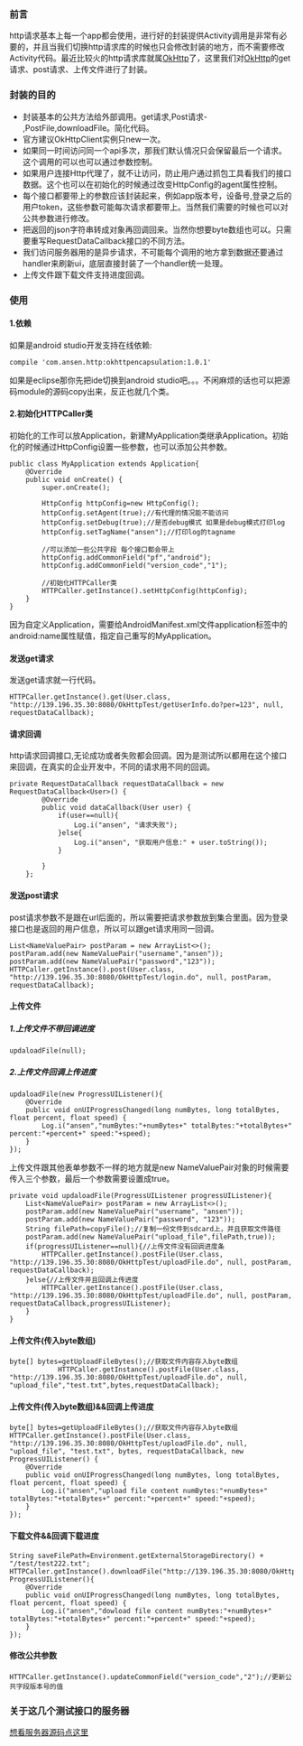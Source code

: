 ### 前言
http请求基本上每一个app都会使用，进行好的封装提供Activity调用是非常有必要的，并且当我们切换http请求库的时候也只会修改封装的地方，而不需要修改Activity代码。最近比较火的http请求库就属[OkHttp](https://github.com/square/okhttp)了，这里我们对[OkHttp](https://github.com/square/okhttp)的get请求、post请求、上传文件进行了封装。

### 封装的目的
- 封装基本的公共方法给外部调用。get请求,Post请求- ,PostFile,downloadFile。简化代码。
- 官方建议OkHttpClient实例只new一次。
- 如果同一时间访问同一个api多次，那我们默认情况只会保留最后一个请求。这个调用的可以也可以通过参数控制。
- 如果用户连接Http代理了，就不让访问，防止用户通过抓包工具看我们的接口数据。这个也可以在初始化的时候通过改变HttpConfig的agent属性控制。
- 每个接口都要带上的参数应该封装起来，例如app版本号，设备号,登录之后的用户token，这些参数可能每次请求都要带上。当然我们需要的时候也可以对公共参数进行修改。
- 把返回的json字符串转成对象再回调回来。当然你想要byte数组也可以。只需要重写RequestDataCallback接口的不同方法。
- 我们访问服务器用的是异步请求，不可能每个调用的地方拿到数据还要通过handler来刷新ui，底层直接封装了一个handler统一处理。
- 上传文件跟下载文件支持进度回调。

### 使用
#### 1.依赖
如果是android studio开发支持在线依赖:
```
compile 'com.ansen.http:okhttpencapsulation:1.0.1'
```

如果是eclipse那你先把ide切换到android studio吧。。。不闲麻烦的话也可以把源码module的源码copy出来，反正也就几个类。

#### 2.初始化HTTPCaller类
初始化的工作可以放Application，新建MyApplication类继承Application。初始化的时候通过HttpConfig设置一些参数，也可以添加公共参数。
```
public class MyApplication extends Application{
    @Override
    public void onCreate() {
        super.onCreate();

        HttpConfig httpConfig=new HttpConfig();
        httpConfig.setAgent(true);//有代理的情况能不能访问
        httpConfig.setDebug(true);//是否debug模式 如果是debug模式打印log
        httpConfig.setTagName("ansen");//打印log的tagname

        //可以添加一些公共字段 每个接口都会带上
        httpConfig.addCommonField("pf","android");
        httpConfig.addCommonField("version_code","1");

        //初始化HTTPCaller类
        HTTPCaller.getInstance().setHttpConfig(httpConfig);
    }
}
```

因为自定义Application，需要给AndroidManifest.xml文件application标签中的android:name属性赋值，指定自己重写的MyApplication。

#### 发送get请求
发送get请求就一行代码。
```
HTTPCaller.getInstance().get(User.class, "http://139.196.35.30:8080/OkHttpTest/getUserInfo.do?per=123", null, requestDataCallback);
```

#### 请求回调
http请求回调接口,无论成功或者失败都会回调。因为是测试所以都用在这个接口来回调，在真实的企业开发中，不同的请求用不同的回调。
```
private RequestDataCallback requestDataCallback = new RequestDataCallback<User>() {
        @Override
        public void dataCallback(User user) {
            if(user==null){
                Log.i("ansen", "请求失败");
            }else{
                Log.i("ansen", "获取用户信息:" + user.toString());
            }

        }
    };
```

#### 发送post请求
post请求参数不是跟在url后面的，所以需要把请求参数放到集合里面。因为登录接口也是返回的用户信息，所以可以跟get请求用同一回调。
```
List<NameValuePair> postParam = new ArrayList<>();
postParam.add(new NameValuePair("username","ansen"));
postParam.add(new NameValuePair("password","123"));
HTTPCaller.getInstance().post(User.class, "http://139.196.35.30:8080/OkHttpTest/login.do", null, postParam, requestDataCallback);
```

#### 上传文件
##### 1.上传文件不带回调进度
```
updaloadFile(null);
```

##### 2.上传文件回调上传进度
```
updaloadFile(new ProgressUIListener(){
    @Override
    public void onUIProgressChanged(long numBytes, long totalBytes, float percent, float speed) {
        Log.i("ansen","numBytes:"+numBytes+" totalBytes:"+totalBytes+" percent:"+percent+" speed:"+speed);
    }
});
```

上传文件跟其他表单参数不一样的地方就是new NameValuePair对象的时候需要传入三个参数，最后一个参数需要设置成true。
```
private void updaloadFile(ProgressUIListener progressUIListener){
    List<NameValuePair> postParam = new ArrayList<>();
    postParam.add(new NameValuePair("username", "ansen"));
    postParam.add(new NameValuePair("password", "123"));
    String filePath=copyFile();//复制一份文件到sdcard上，并且获取文件路径
    postParam.add(new NameValuePair("upload_file",filePath,true));
    if(progressUIListener==null){//上传文件没有回调进度条
        HTTPCaller.getInstance().postFile(User.class, "http://139.196.35.30:8080/OkHttpTest/uploadFile.do", null, postParam, requestDataCallback);
    }else{//上传文件并且回调上传进度
        HTTPCaller.getInstance().postFile(User.class, "http://139.196.35.30:8080/OkHttpTest/uploadFile.do", null, postParam, requestDataCallback,progressUIListener);
    }
}
```

#### 上传文件(传入byte数组)
```
byte[] bytes=getUploadFileBytes();//获取文件内容存入byte数组
            HTTPCaller.getInstance().postFile(User.class, "http://139.196.35.30:8080/OkHttpTest/uploadFile.do", null, "upload_file","test.txt",bytes,requestDataCallback);
```

#### 上传文件(传入byte数组)&&回调上传进度
```
byte[] bytes=getUploadFileBytes();//获取文件内容存入byte数组
HTTPCaller.getInstance().postFile(User.class, "http://139.196.35.30:8080/OkHttpTest/uploadFile.do", null, "upload_file", "test.txt", bytes, requestDataCallback, new ProgressUIListener() {
    @Override
    public void onUIProgressChanged(long numBytes, long totalBytes, float percent, float speed) {
        Log.i("ansen","upload file content numBytes:"+numBytes+" totalBytes:"+totalBytes+" percent:"+percent+" speed:"+speed);
    }
});
```

#### 下载文件&&回调下载进度
```
String saveFilePath=Environment.getExternalStorageDirectory() + "/test/test222.txt";
HTTPCaller.getInstance().downloadFile("http://139.196.35.30:8080/OkHttpTest/upload/test.txt",saveFilePath,null,new ProgressUIListener(){
    @Override
    public void onUIProgressChanged(long numBytes, long totalBytes, float percent, float speed) {
        Log.i("ansen","dowload file content numBytes:"+numBytes+" totalBytes:"+totalBytes+" percent:"+percent+" speed:"+speed);
    }
});
```

#### 修改公共参数
```
HTTPCaller.getInstance().updateCommonField("version_code","2");//更新公共字段版本号的值
```

### 关于这几个测试接口的服务器
[想看服务器源码点这里](https://github.com/ansen666/OkHttpTest)
